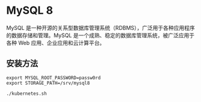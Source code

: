 # MySQL 8

MySQL 是一种开源的关系型数据库管理系统（RDBMS），广泛用于各种应用程序的数据存储和管理。MySQL 是一个成熟、稳定的数据库管理系统，被广泛应用于各种 Web 应用、企业应用和云计算平台。

## 安装方法

```shell
export MYSQL_ROOT_PASSWORD=passw0rd
export STORAGE_PATH=/srv/mysql8

./kubernetes.sh
```
